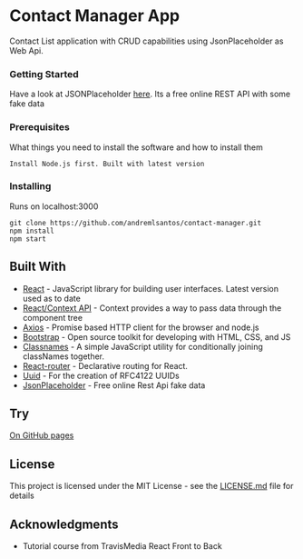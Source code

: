 # Contact Manager App

Contact List application with CRUD capabilities using JsonPlaceholder as Web Api.

### Getting Started

Have a look at JSONPlaceholder <a href="https://jsonplaceholder.typicode.com/">here</a>. Its a free online REST API with some fake data

### Prerequisites

What things you need to install the software and how to install them

```
Install Node.js first. Built with latest version
```

### Installing

Runs on localhost:3000

```
git clone https://github.com/andremlsantos/contact-manager.git
npm install
npm start
```

## Built With

-   [React](https://reactjs.org/) - JavaScript library for building user interfaces. Latest version used as to date
-   [React/Context API](https://reactjs.org/docs/context.html) - Context provides a way to pass data through the component tree
-   [Axios](https://github.com/axios/axios) - Promise based HTTP client for the browser and node.js
-   [Bootstrap](https://getbootstrap.com/) - Open source toolkit for developing with HTML, CSS, and JS
-   [Classnames](https://www.npmjs.com/package/classnames/) - A simple JavaScript utility for conditionally joining classNames together.
-   [React-router](https://www.npmjs.com/package/react-router) - Declarative routing for React.
-   [Uuid](https://www.npmjs.com/package/uuid) - For the creation of RFC4122 UUIDs
-   [JsonPlaceholder](https://jsonplaceholder.typicode.com) - Free online Rest Api fake data

## Try

<a href="https://andremlsantos.github.io/contact-manager/">On GitHub pages</a>

## License

This project is licensed under the MIT License - see the [LICENSE.md](LICENSE.md) file for details

## Acknowledgments

-   Tutorial course from TravisMedia React Front to Back
